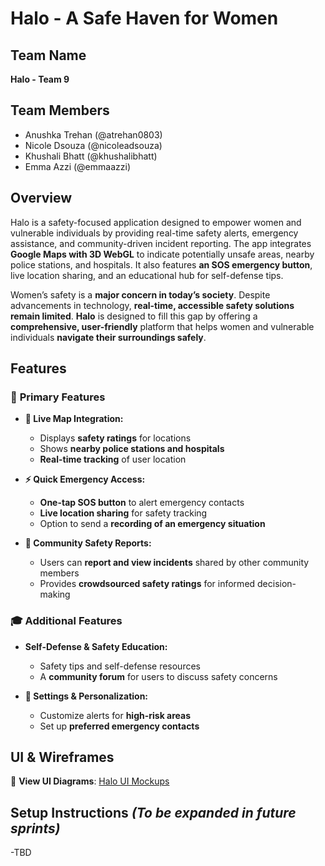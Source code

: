 # Halo - A Safe Haven for Women  

## Team Name  
**Halo - Team 9**  

## Team Members  
- Anushka Trehan (@atrehan0803)  
- Nicole Dsouza (@nicoleadsouza)  
- Khushali Bhatt (@khushalibhatt)  
- Emma Azzi (@emmaazzi)  

## Overview  
Halo is a safety-focused application designed to empower women and vulnerable individuals by providing real-time safety alerts, emergency assistance, and community-driven incident reporting. The app integrates **Google Maps with 3D WebGL** to indicate potentially unsafe areas, nearby police stations, and hospitals. It also features **an SOS emergency button**, live location sharing, and an educational hub for self-defense tips.  

Women’s safety is a **major concern in today’s society**. Despite advancements in technology, **real-time, accessible safety solutions remain limited**. **Halo** is designed to fill this gap by offering a **comprehensive, user-friendly** platform that helps women and vulnerable individuals **navigate their surroundings safely**.  

## Features  
### 🚨 **Primary Features**  
- **📍 Live Map Integration:**  
  - Displays **safety ratings** for locations  
  - Shows **nearby police stations and hospitals**  
  - **Real-time tracking** of user location  

- **⚡ Quick Emergency Access:**  
  - **One-tap SOS button** to alert emergency contacts  
  - **Live location sharing** for safety tracking  
  - Option to send a **recording of an emergency situation**  

- **📢 Community Safety Reports:**  
  - Users can **report and view incidents** shared by other community members  
  - Provides **crowdsourced safety ratings** for informed decision-making  

### 🎓 **Additional Features**  
- **Self-Defense & Safety Education:**  
  - Safety tips and self-defense resources  
  - A **community forum** for users to discuss safety concerns  

- **🔧 Settings & Personalization:**  
  - Customize alerts for **high-risk areas**  
  - Set up **preferred emergency contacts**  

## UI & Wireframes  
🔗 **View UI Diagrams**: [Halo UI Mockups](https://indofusion101.my.canva.site/aura)  

## Setup Instructions *(To be expanded in future sprints)*  
-TBD
